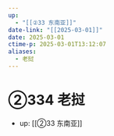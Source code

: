 ```yaml
---
up:
  - "[[②33 东南亚]]"
date-link: "[[2025-03-01]]"
date: 2025-03-01
ctime-p: 2025-03-01T13:12:07
aliases:
  - 老挝
---
```


# ②334 老挝

- up: [[②33 东南亚]]
